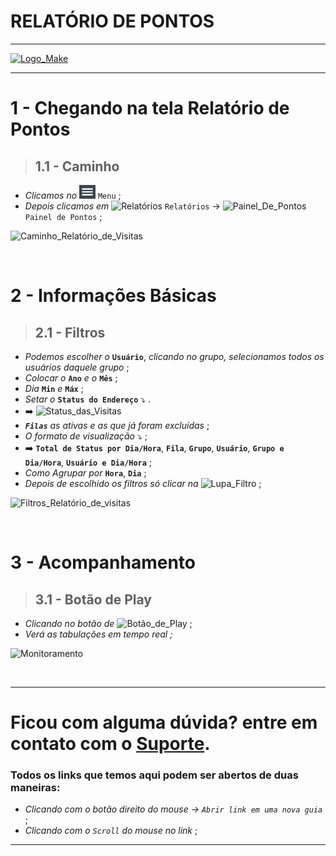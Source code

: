 # RELATÓRIO DE PONTOS

---

[![Logo_Make](imgpadrao/make.png)](https://www.makesystem.com.br/)

---

# 1 - Chegando na tela Relatório de Pontos
>## __1.1 - Caminho__
* _Clicamos no_ ![menu()](imgpadrao/menu.png) `Menu` ;
* _Depois clicamos em_  ![Relatórios](imgpadrao/relatórios.png) `Relatórios` -> ![Painel_De_Pontos](imgpadrao/PainelDePontos.png) `Painel de Pontos` ;
  
![Caminho_Relatório_de_Visitas](tela_relatorio_de_visitas/caminho.gif)

<br />

# 2 - Informações Básicas
>## __2.1 - Filtros__
* _Podemos escolher o_ **`Usuário`**, _clicando no grupo, selecionamos todos os usuários daquele grupo_ ;
* _Colocar o_ **`Ano`** _e o_ **`Mês`** ;
* _Dia_ **`Min`** _e_ **`Máx`** ;
* _Setar o_ **`Status do Endereço`** ⤵️ .
* ➡️ ![Status_das_Visitas](tela_relatorio_de_visitas/Status.gif)
* _**`Filas`** as ativas e as que já foram excluídas_ ;
* _O formato de visualização_ ⤵️ ;
* ➡️ **`Total de Status por Dia/Hora`**, **`Fila`**, **`Grupo`**, **`Usuário`**, **`Grupo e Dia/Hora`**, **`Usuário e Dia/Hora`** ;
* _Como Agrupar por_ **`Hora`**, **`Dia`** ; 
* _Depois de escolhido os filtros só clicar na_ ![Lupa_Filtro](imgpadrao/filtro2.png) ;

![Filtros_Relatório_de_visitas](tela_relatorio_de_visitas/filtros.gif)

<br />

# 3 - Acompanhamento
>## __3.1 - Botão de Play__
* _Clicando no botão de_ ![Botão_de_Play](tela_relatorio_de_visitas/botaoDePlay.gif) ;
* _Verá as tabulações em tempo real ;_
  
![Monitoramento](tela_relatorio_de_visitas/acompanhamento.gif)

<br />

---

# Ficou com alguma dúvida? entre em contato com o [Suporte](http://api.whatsapp.com/send?1=pt_BR&phone=555130661344).

### Todos os links que temos aqui podem ser abertos de duas maneiras:
* _Clicando com o botão direito do mouse -> `Abrir link em uma nova guia`_ ;
* _Clicando com o `Scroll` do mouse no link_ ;

---
